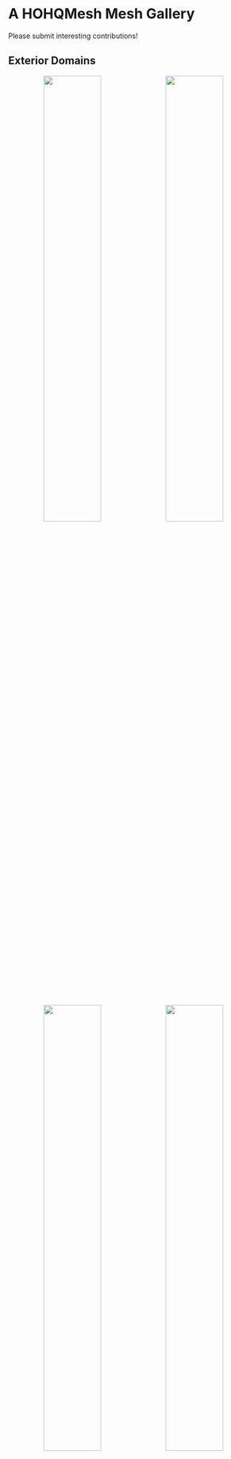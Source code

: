 <!---
Interesting meshes can be added below, with new categories added as needed. A two-column
format is used, so to add two plots, use

<div align="center">
  <img src="https://github.com/trixi-framework/HOHQMesh_examples/blob/a8610caf1c5047741ee341462cb3e2f9d34471c6/gallery/meshPlotLeft.png" width="48%" />
   [Contributor. Description]: #
 <img src="https://github.com/trixi-framework/HOHQMesh_examples/blob/a8610caf1c5047741ee341462cb3e2f9d34471c6/gallery/meshPlotright.png" width="48%" />
   [Contributor. Description]: #
</div>

and for a single,
<div align="left">
  <img src="https://github.com/trixi-framework/HOHQMesh_examples/blob/a8610caf1c5047741ee341462cb3e2f9d34471c6/gallery/meshPlot.png" width="48%" />
   [Contributor. Description]: #
</div>

The Contributor is who submitted the mesh. For now Contributor. Description are in comments. If someone knows how to add captions to the plots, and acknowledgements for
who contributed them, that would be nice to have those added and use these for the caption. See below for the true formatting of the comments for now.

At some point these figures should be moved out of the repo to where the other figures are located.

-->

# A HOHQMesh Mesh Gallery

Please submit interesting contributions!

## Exterior Domains

<div align="center">
  <img src="https://github.com/trixi-framework/HOHQMesh_examples/blob/9df4021e865fcdb600a8a25ce2a37938a1e99523/gallery/cylinder-flow-small.png?raw=true" width="48%" />
	  <!---Contributor?. Cylinder with a wake region]: #-->
  <img src="https://github.com/trixi-framework/HOHQMesh_examples/blob/a8610caf1c5047741ee341462cb3e2f9d34471c6/gallery/naca0012-small.png?raw=true" width="48%" />
  <!---[David A. Kopriva. NACA0012 Airfoil]:-->
</div>

<div align="center">
  <img src="https://github.com/trixi-framework/HOHQMesh_examples/blob/a8610caf1c5047741ee341462cb3e2f9d34471c6/gallery/three-element-30p30n-small.png?raw=true" width="48%" />
   <!---[Andrew R. Winters. Three element Airfoil from http://www.ae.metu.edu.tr/tuncer/ae546/multi/]: #-->
<img src="https://github.com/trixi-framework/HOHQMesh_examples/blob/a8610caf1c5047741ee341462cb3e2f9d34471c6/gallery/naca6412-small.png?raw=true" width="48%" />
  <!---[Andrew R. Winters. NACA6412 Airfoil from https://github.com/cfsengineering/GMSH-Airfoil-2D]: #-->
</div>

## Coastlines

<div align="center">
  <img src="https://github.com/trixi-framework/HOHQMesh_examples/blob/a8610caf1c5047741ee341462cb3e2f9d34471c6/gallery/indian-ocean-small.png?raw=true" width="48%" />
  <!---[David A. Kopriva. Indian Ocean]: #-->
  <img src="https://github.com/trixi-framework/HOHQMesh_examples/blob/a8610caf1c5047741ee341462cb3e2f9d34471c6/gallery/SuperiorFull-small.png?raw=true" width="48%" />
  <!---[David A. Kopriva. Lake Superior]: #-->
</div>
<div align="center">
  <img src="https://github.com/trixi-framework/HOHQMesh_examples/blob/a8610caf1c5047741ee341462cb3e2f9d34471c6/gallery/east-coast-us-2d-small.png?raw=true" width="48%" />
  <!---[Joe Schoonover. East coast of the US]: #-->
  <img src="https://github.com/trixi-framework/HOHQMesh_examples/blob/a8610caf1c5047741ee341462cb3e2f9d34471c6/gallery/malpasset-small.png?raw=true" width="48%" />
  <!---[Andrew R. Winters.  Reyran river valley down to the Mediterranean sea]: #-->
</div>

## Embedded

<div align="left">
  <img src="https://github.com/trixi-framework/HOHQMesh_examples/blob/a8610caf1c5047741ee341462cb3e2f9d34471c6/gallery/embedded-boundaries-small.png?raw=true" width="48%" />
  <!---[David A. Kopriva. Three embedded circles]: #-->
</div>

## Topography

<div align="center">
  <img src="https://github.com/trixi-framework/HOHQMesh_examples/blob/a8610caf1c5047741ee341462cb3e2f9d34471c6/gallery/mt-st-helens-above-small.png?raw=true" width="48%" />
  <!---[Andrew R. Winters.  Mount St. Helens from above]: #-->
  <img src="https://github.com/trixi-framework/HOHQMesh_examples/blob/a8610caf1c5047741ee341462cb3e2f9d34471c6/gallery/mt-st-helens-perspective-small.png?raw=true" width="48%" />
  <!---[Andrew R. Winters.  Mount St. Helens, perspective view]: #-->
</div>
<div align="left">
  <img src="https://github.com/trixi-framework/HOHQMesh_examples/blob/a8610caf1c5047741ee341462cb3e2f9d34471c6/gallery/east-coast-us-3d-small.png?raw=true" width="48%" />
  <!---[Joe Schoonover. East coast of the US with topography]: #-->
</div>

## Just for Fun

<div align="center">
  <img src="https://github.com/trixi-framework/HOHQMesh_examples/blob/a8610caf1c5047741ee341462cb3e2f9d34471c6/gallery/trixi-hexe-small.png?raw=true" width="48%" />
  <!---[Andrew R. Winters. Trixi logo]: #-->
  <img src="https://github.com/trixi-framework/HOHQMesh_examples/blob/a8610caf1c5047741ee341462cb3e2f9d34471c6/gallery/jack-o-lantern-small.png?raw=true" width="48%" />
  <!---[Garrett Byrd. Jack o'Lantern]: #-->
</div>
<div align="left">
  <img src="https://github.com/trixi-framework/HOHQMesh_examples/blob/a8610caf1c5047741ee341462cb3e2f9d34471c6/gallery/ghost-small.png?raw=true" width="48%" />
   <!---[Andrew R. Winters. Ghost]: #-->
 <img src="https://github.com/trixi-framework/HOHQMesh_examples/blob/a8610caf1c5047741ee341462cb3e2f9d34471c6/gallery/snowman-small.png?raw=true" width="48%" />
  <!---[Andrew R. Winters. Snowman]: #-->
</div>
<div align="center">
  <img src="https://github.com/trixi-framework/HOHQMesh_examples/blob/a8610caf1c5047741ee341462cb3e2f9d34471c6/gallery/gingerbreadman-small.png?raw=true" width="48%" />
  <!---[David A. Kopriva. Gingerbread Man]: #-->
	<img src="https://github.com/trixi-framework/HOHQMesh_examples/blob/a8610caf1c5047741ee341462cb3e2f9d34471c6/gallery/julia-letters-small.png?raw=true" width="48%" />
  <!---[Andrew R. Winters. Julia logo]: #-->
</div>

### Julia Logo create by Andrew R. Winters

![julia-logo](https://github.com/trixi-framework/HOHQMesh_examples/blob/9df4021e865fcdb600a8a25ce2a37938a1e99523/gallery/julia-letters-small.png?raw=true)

<div class="responsive-video">
  <iframe width="720" height="405" src="https://www.youtube.com/embed/1yr0RDx7M5g?si=9P6U9RLqFegN2oUc&rel=0" title="YouTube video player" frameborder="0" allow="accelerometer; autoplay; clipboard-write; encrypted-media; gyroscope; picture-in-picture; web-share" referrerpolicy="strict-origin-when-cross-origin" allowfullscreen></iframe>
</div>
